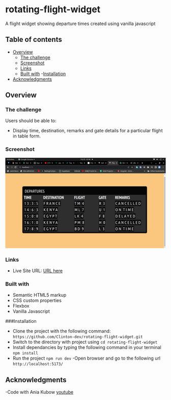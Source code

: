 # rotating-flight-widget
A flight widget showing departure times created using vanilla javascript

## Table of contents

- [Overview](#overview)
  - [The challenge](#the-challenge)
  - [Screenshot](#screenshot)
  - [Links](#links)
  - [Built with](#built-with)
  -[Installation](#Installation)
- [Acknowledgments](#acknowledgments)

## Overview

### The challenge

Users should be able to:

- Display time, destination, remarks and gate details for a particular flight in table form.

### Screenshot

![](./Screenshot.png)

### Links
- Live Site URL: [URL here](https://6330b18297f4e60008959e29--ephemeral-phoenix-7eb38f.netlify.app/)

### Built with

- Semantic HTML5 markup
- CSS custom properties
- Flexbox
- Vanilla Javascript

###Installation
- Clone the project with the following command: `https://github.com/Clinton-dev/rotating-flight-widget.git`
- Switch to the directory with project using `cd rotating-flight-widget`
- Install dependancies by typing the following command in your terminal `npm install`
- Run the project `npm run dev`
-Open browser and go to the following url `http://localhost:5173/` 


## Acknowledgments

-Code with Ania Kubow [youtube](https://youtu.be/xs5aOs-Wpxw)


